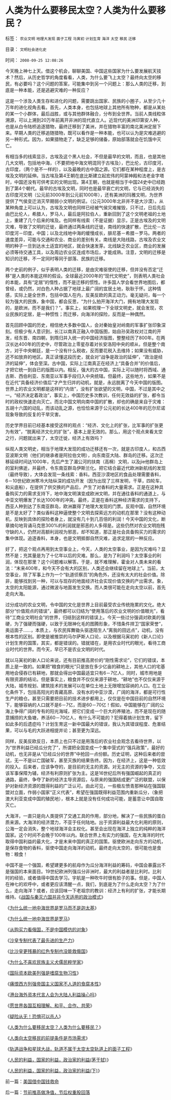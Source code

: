 # 人类为什么要移民太空？人类为什么要移民？

标签： `农业文明` `地理大发现` `面子工程` `马寅初` `计划生育` `海洋` `太空` `移民` `迁移` 

目录： `文明社会进化史`

时间： `2008-09-25 12:08:26`

今天晚上神七上天。借这个机会，聊聊美国、中国这些国家为什么要发展航天技术？然后，从历史哲学的角度看看，人类，为什么要飞上太空？最终向太空的移民，有必要吗？这个问题的答案，可能集中到另一个问题上：那么人类的迁移，到底是一种本能，还是逃避灾难的一种反应？

这是一个涉及人类生存和进化的问题，需要跳出国家、民族的小圈子，从至少几十万年的进化视角去看。首先，人类本身，也包括地球上其他所有物种，都是从某处的某一个小群体，最后战胜，或与其他群体融合，分布到全世界。当前人类线粒体溯源，可以上溯到20万年前离开非洲的现代直立人。近现代的美洲印第安人种，也是从白令陆桥追逐猎物，最终迁移到了美洲，并在猎物丰富的南北美洲定居下来。早期人类的迁移追随猎物，既可以看作是一种本能，也可以认为是灾难逃避的另一种形式。因为，如果猎物走了，缺乏足够的储备，原始部落就会在饥饿中灭亡。

有相当多的线索显示，古埃及这个黑人社会，不但是最早的文明，而且，也是其他几大文明，包括地中海，（不要把地中海文明混同于古埃及），巴比伦，古印度河，古印度，（两个是不一样的），以及最晚的古中国之源。它们都在某种程度上，是古埃及文明的延伸。当古埃及第4王朝在底比斯建立起宏伟的阿蒙神殿和法老金字塔时，中国还没有可供考实的文明出现。第4王朝，也就是相当于中国24史中已经跑到了第4个朝代。最早的古埃及文明，同时也是最早衰亡的文明，它与已经消失的古印度河文明（公元前3000年到公元前1000年），还有美洲的玛雅文明，为世界提供了气侯变迁消灭早期弱小文明的例证。（公元3000年北非并不是大沙漠）。从某种角度上可以认为，古埃及文明也同样已经被气侯灾难摧毁，只不过，日后先后由巴比伦人，希腊人，罗马人，最后是阿拉伯人，重新回到了这个文明老祖的土地上，重建了几个后来的埃及。也同样有线索（不是证据）显示，正是古埃及的文明灾难，导致了文明的迁徙，最终通过两条线的迁徙，南线的快速扩散，巴比伦－古印度河－印度，中国；以及北线地中海的缓慢成长，腓尼基－希腊－罗马。两者的速度差异，可能与交通和农业、商业的差别有关。南线是大陆线路，古埃及农业文明的种子一旦到达水土适宜的地区，就会快速发芽。北线缺乏农业区，商业的发展必须等待交通工具，以及周边农业区连成市场后，才能成熟。注意，文明的迁移是知识的迁移，不一定同时等同于部落、民族的迁移。

两个史前的例子，似乎表明人类的迁移，是由灾难驱使的迁移，但并没有否定“迁移”是人类的本能这样的假设。全球最近2000年的“现代文明史”，则表明人类社会的本能，具有“定居”的惰性，而不是迁移的惯性。许多国人学会看世界地图后，都曾经，或仍然，对白色人种占据了地球上最广阔的宜居土地，耿耿于怀。这种情感，实际上是全世界，包括中国人在内，反美反欧的真正动力。毫无疑问，每一个较为强大的民族，象中国，都会反思，“为什么拍开海洋大门，拥有地理大发现的，是欧洲，而不是我们？”。事实上，如果梳理一下全球文明史，就会发现，农业民族的定居，是一种惯性；而迁移，向海洋的探险，反而是一种偶然。

首先回顾中国的历史，相信绝大多数中国人，会对秦始皇对岭南的军事扩张印象深刻。但极少有人意识到，长江以南真正融入中国版图，始自孙吴政权对江南的开发，经东晋、南四朝，到隋归并入统一的中国经济版图，整整经历了800年。在两汉长达400年的历史中，尽管政治上零星存着对长安洛阳中央的顺从，但是整个南方，对于中央朝廷，是一个没有什么税收，反而要花税入去维持；如果没有威胁，还不如放弃的地区。真正读懂这段历史，就会对“战争是政治的延伸”，“政治是经济的延伸”，体会至深。古中国，实际上江南真正在经济上“具备合并”的价值后，才把它统一到自已的版图以内。相反，强大的古中国，实际上可以随时将西域、通古斯、西伯利亚、东南亚以军事手段归入中央统辖。但最终，这些地方，如果不是在近代“具备经济价值后”才产生归并的动机，就是，永远脱离了今天中国的版图。世界上的农业文明都是这样的“内敛”，没有扩张欲望的文明，中国，不过是其中之一。“经济决定着政治”，事实上，中国历史多次教训，任何无效益的扩张，都令当时的政权快速走向灭亡。而北中国文明向南中国的扩散，却也的确是来自于灾难：五胡十六国的动乱，而该动乱之源，也恰恰来源于公元初的长达400年的厄尔尼诺现象导致的反复的干旱灾害。

历史学界目前已经基本接受这样的观点：“经济、文化上的扩张，比军事的扩张更为有效”，“脱离经济文化的扩张”，基本上是无效的。那么，用这个观点来看太空之行，问题就出来了，太空迁徙，经济上有效吗？

纵观人类文明史，相当于地理大发现的成功迁移还有一次，就是古印度人，和古西亚波斯文明（他们的继承者是阿拉伯文明），向东南亚大陆、群岛的迁移。这次迁移延续时间达1000年，先后产生了湄公河的扶南（高棉）文明，以及jie他群岛上的室利佛逝，并最终，令东南亚群岛伊斯兰化。把它结合最近代欧洲新航线的发现（最终导致），大体会发现一条线索：香料。西亚沙漠地区的食品处理需要香料，6－10世纪欧洲寒冷大陆纵深的成功开发（因为出现了三样发明，干草，四轮车，和尖底船），在提供了供交换的产品后，产生了对香料的大量需求。正是在这种具备购买力的需求支持下，地中海文明演变成欧洲文明，并在通往香料的通道上，与中亚文明爆发了长达1000年的冲突。最终，正是在香料这种经济需求的支持下，西亚人种到达了东南亚群岛，欧洲赢得了地理大发现的门票。反观中国，自然环境是不是太好了？类似香料这种逼使整个文明去探索远方的动机在那里？没有这种动机，反映到具体的探险者身上，就没有几十到几百倍的利润！今天中国的文化，断章摘句地背诵马克思300%的利润就是邪恶的人多得是。这些仍然对农业文明抱残守缺的人，仍然对高额利润视为邪恶，却不知道，那正是社会具备购买力的需求的集中体现。追逐香料，本身，也是文明抵御自然灾难，追求定居的一种反应。

好了，把这个观点再用到太空事业上，今天，人类的太空事业，是因为灾难吗？显然不是；充其量是为了十亿年以后的灾难。那么，是为了利润吗？太空事业的利润，体现在那里？这个问题难以解答。于是，就不难理解，霍金对人类未来的看法：“末来400年，和今天不会有大的区别，人类还会继续留在地球上”。当前，太空事业，除了军事上作为一个“轨道侦察员”的角色外，还没有太大的社会价值。除非，能够找到另一种，可以与现存的地面经济社会实现价值交换的产出需求。象，太空的太阳能源，通过微波与地面发生交换。而人类很可能在走向太空以前，首先走向大海。

过分成功的农业文明，令中国的文化是世界上目前最受农业传统拖累的文化。绝大部分“价值观点的错误”，最终都可以归结为“使用落后的农业文明的价值眼光”，看待“工商业文明社会”的世界，归结到这样的错误上。今天一些过分强调对欧美的强硬，为了强硬而强硬，以致于无限神化毛的图腾形象，不惜条件捍卫“国家荣誉”，奥运面子……，本质上，与农民挥舞锄头驱逐陌生人“离我的田远点”，动机，没有根本性的区别。即使是被推崇的马尔萨斯人口论，以及根据马寅初的《新人口论》计划生育的国策，其实，都是错误的。错就错在，是用农业时代的眼光，看待工商业时代的世界。而今天，早已不是农业文明的时代。

就以马寅初的新人口论来说，还有目前推高房价的“刚性需求论”，它们的错误，本质上是一致的。如果把“粮食的眼光”只是放在多少亿亩的耕地上，其他人口的宅基用地会侵吞已有耕地，那就会得出中国最适宜只有6－7亿人，同时，城市用地是有限资源的结论。但是事实上，粮食并不仅仅来源于耕地，“耕地”也不仅仅来源于大陆，城市规划、建筑技术的发展可以在单位土地上无限增加容纳的人口。在工业化条件下，包括高阳光的青藏高原、没有水的中亚沙漠，广阔的海洋，都是可行性生产的粮仓。甚至只需要把目前的技术进步都用上，仅仅是在中国目前的自然环境下，能够容纳的人口就不是6－7亿，而是60－70亿！假如，中国能够在广阔的公海上争得广阔的专有的阳光海域，把它们变成一个巨大的养殖池，而不是现在的随意捕捞的大鱼塘，养活60－70亿人，有什么不可能的？犯得着搞计划生育，留下如此多的后遗症吗？计划生育这一新中国最大的错误，我认为其错误程度、危害结果，可以与毛的大跃进相提并论；甚至更为深远。

同样，反美反欧反日，本质上也只不过是用落后的农业社会观念去看待世界，以为“世界利益已经瓜分完了”，所谓把全国变成一个集中营式的“强兵政策”，最好的动机，也无非是从“已经瓜分的世界”中抢回一点份额。历史证明，这种后来者的尝试，无一不是以亡国破军，甚至灭族的结果告终。因为，在经济上，这是一种低效的投入。后来者，应该争夺的，是目前的无主的资源。对无主的资源的争夺，又应该军事保障为辅，经济有利原则扩张为主。这是16世纪后所有强国崛起的真正的通路，最终，争夺了新的经济主导资源后，与原来的强国结成更广泛的联盟，以保护对新经济资源的既得利益的广泛认可。由此可见，一些极左愤青那种站在强国联盟对立面，作弱小国家“正义代表”，希望在强国既得利益范围内重新瓜分，（象把澳大利亚变成中国的殖民地），根本上就是没有任何成功可能，是蓄意让中国自取灭亡。

大海洋，一直只是向人类提供了交通工具的作用，部分地，解决了一些民族的蛋白质来源。大海洋的经济潜力，不亚于任何陆地。出于资源利益最大化利用的原则，公海一定会消失，整个地球海洋会主权化。甚至会出现在海洋上独立的纯粹的海洋国家。这个时间不会晚于100年以内。联合世界上有实力的强国，在大海洋的时代取得中国利益的最大化，才是末来中国的真正的国策。驱使欧洲走向东方的动机，是保存食物的香料，驱使中国走向海洋的动机，最终走向太空的，很可能也是食物：粮食！

中国不是一个强国，希望建更多的航母作为瓜分海洋利益的筹码，中国会暴露出不是强国的本来面目。19世纪欧洲列强瓜分非洲时，最大的利益者是比利时。比利时的经验，或者值得中国去学习。宇航是一种吹牛时很有脸子的事。但是，中国人在神七的欢呼中，或者更应该清醒一点，我们，到底是为了什么走向太空？为了什么，走向海洋？或者，应该回味一下老祖宗的教训：经济上有利的扩张，才能长期维持。《[战国与秦灭六国并非今天适用的政治模式](../../../2008/9/12/战国与秦灭六国并非今天适用的政治模式.md)》

《[为什么统一地中海世界是罗马而不是迦太基](../../../2008/9/7/为什么统一地中海世界是罗马而不是迦太基.md)》

《[为什么统一地中海世界是罗马](../../../2008/9/6/为什么统一地中海世界是罗马,不是雅典.md)》

《[从购买力看俄国，不是中国模仿的对象](../../../2008/10/3/俄国不是中国模仿的对象.md)》

《[沙皇专制代表了最先进的生产力](http://blog.sina.com.cn/s/blog_5563a64d0100aq6o.html)》

《[比沙皇更残暴的红色专制也没能救俄国](http://blog.sina.com.cn/s/blog_5563a64d0100aqam.html)》

《[为什么不喜欢民族主义犬儒民粹学家](../../../2008/9/2/不喜欢张五常，朗咸平，宋鸿兵，刘军洛等人的阴谋论.md)》

《[国际资本欧美列强是嗜腐生物习性](../../../2009/5/30/国际资本欧美列强是嗜腐生物习性.md)》

《[痛恨西方列强帝国主义国家不人道的食腐本性](../../../2009/5/31/西方列强帝国主义国家不够“哥们人道”的食腐本性.md)》

《[港台海外资本代言人会为大陆人利益操心吗](../../../2009/6/1/港台海外资本代言人会为大陆人利益操心吗.md)》

《[愿世界各国互相理解、和平、合作、共荣](../../../2009/6/8/愿世界各国互相理解、和平、合作、共荣.md)》

《[疑险从无！恐惧可以杀人](../../../2009/6/11/疑险从无！恐惧可以杀人.md)》

《[人类为什么要移民太空？人类为什么要移民？](../../../2008/9/25/人类为什么要移民太空？人类为什么要移民？.md)》

《[人类向太空移民的前提条件是市场需求](../../../2008/9/27/人类向太空移民的前提条件是市场需求.md)》

《[轨道战争和星球大战，轨道不属于太空太空轨道上的面子工程](../../../2008/9/27/太空轨道上的面子工程.md)》

《[人民的利益，国家的利益，政治家的利益(茅于轼)](http://blog.sina.com.cn/s/blog_49a3971d0100ag19.html)》

《[人民的利益，国家的利益，政治家的利益(下)](http://blog.sina.com.cn/s/blog_49a3971d0100ag1a.html)》



前一篇：[美国借中国钱救命](../../../2008/9/24/美国借中国钱救命.md)

后一篇：[节前推高做净值，节后权重股回落](../../../2008/9/25/节前推高做净值，节后权重股回落.md)